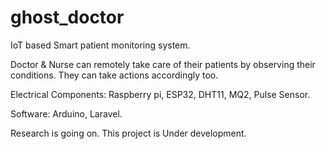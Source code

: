 # ghost_doctor
IoT based Smart patient monitoring system.

Doctor & Nurse can remotely take care of their patients by observing their conditions. They can take actions accordingly too. 

Electrical Components:
Raspberry pi, ESP32, DHT11, MQ2, Pulse Sensor.

Software:
Arduino, Laravel. 

Research is going on. This project is Under development.
